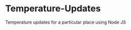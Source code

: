 # Temperature-Updates

<p align="justify"> Temperature updates for a particular place using Node JS</p>
